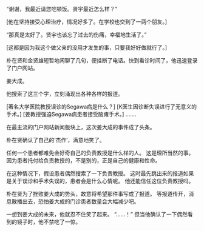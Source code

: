 “谢谢，我最近请您吃顿饭。贤宇最近怎么样？”

[他在坚持接受心理治疗，情况好多了。在学校也交到了一两个朋友。]

“那真是太好了。贤宇也该忘了过去的伤痛，幸福地生活了。”

[这都是因为我这个做父亲的没用才发生的事，只要我好好做就行了。]

朴在贤和金贤雄短暂地闲聊了几句，便挂断了电话。快到看诊时间了，他迅速登录了门户网站。

姜大成。

他搜索了这三个字，立刻涌现出各种各样的报道。

[著名大学医院教授误诊的Segawa病是什么？]
[K医生因诊断失误进行了无意义的手术。]
[姜教授强迫Segawa病患者接受脑瘫手术。]
…….

在最主流的门户网站新闻版块上，这次姜大成的事件成了头条。

朴在贤确认了自己的‘杰作’，满意地笑了。

任何一个患者都难免会好奇自己的负责教授是什么样的人。
这是理所当然的事。
因为患者托付给负责教授的，不是别的，正是自己的健康和性命。

在这种情况下，假设患者偶然搜索了一下负责教授。
这时最先跳出来的报道如果是关于误诊和手术失误的，患者会是什么心情呢。
他还能信任这位负责教授吗。

朴在贤为了挫败姜大成的势头，故意将希望那件事写成了报道。
等报道传开，消息散播出去，恐怕姜大成的门诊患者数量会大幅减少吧。

一想到姜大成的未来，他就忍不住笑了起来。
“……！”
但当他确认了一下偶然看到的镜子时，他不禁吃了一惊。